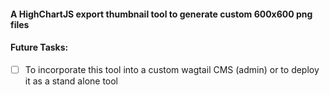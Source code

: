 #### A HighChartJS export thumbnail tool to generate custom 600x600 png files

#### Future Tasks:
- [ ] To incorporate this tool into a custom wagtail CMS (admin) or to deploy it as a stand alone tool 
